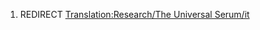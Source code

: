 1.  REDIRECT [Translation:Research/The Universal
    Serum/it](Translation:Research/The_Universal_Serum/it "wikilink")
